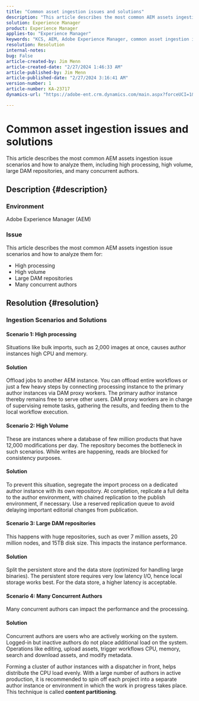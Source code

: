 ```yaml
---
title: "Common asset ingestion issues and solutions"
description: "This article describes the most common AEM assets ingestion issue scenarios and how to analyze them."
solution: Experience Manager
product: Experience Manager
applies-to: "Experience Manager"
keywords: "KCS, AEM, Adobe Experience Manager, common asset ingestion issues, solutions, Troubleshooting, content partitioning, high processing, high volume, large DAM repositories, many concurrent authors"
resolution: Resolution
internal-notes: 
bug: False
article-created-by: Jim Menn
article-created-date: "2/27/2024 1:46:33 AM"
article-published-by: Jim Menn
article-published-date: "2/27/2024 3:16:41 AM"
version-number: 1
article-number: KA-23717
dynamics-url: "https://adobe-ent.crm.dynamics.com/main.aspx?forceUCI=1&pagetype=entityrecord&etn=knowledgearticle&id=d7ee0108-12d5-ee11-9079-6045bd006268"

---
```

# Common asset ingestion issues and solutions


This article describes the most common AEM assets ingestion issue scenarios and how to analyze them, including high processing, high volume, large DAM repositories, and many concurrent authors.

## Description {#description}


### Environment

Adobe Experience Manager (AEM)

### Issue

This article describes the most common AEM assets ingestion issue scenarios and how to analyze them for:

- High processing
- High volume
- Large DAM repositories
- Many concurrent authors



## Resolution {#resolution}


### Ingestion Scenarios and Solutions

#### Scenario 1: High processing

Situations like bulk imports, such as 2,000 images at once, causes author instances high CPU and memory.

#### Solution

Offload jobs to another AEM instance. You can offload entire workflows or just a few heavy steps by connecting processing instance to the primary author instances via DAM proxy workers. The primary author instance thereby remains free to serve other users. DAM proxy workers are in charge of supervising remote tasks, gathering the results, and feeding them to the local workflow execution.

#### Scenario 2: High Volume​

These are instances where a database of few million products that have 12,000 modifications per day. The repository becomes the bottleneck in such scenarios. While writes are happening, reads are blocked for consistency purposes.

#### Solution

To prevent this situation, segregate the import process on a dedicated author instance with its own repository. At completion, replicate a full delta to the author environment, with chained replication to the publish environment, if necessary. Use a reserved replication queue to avoid delaying important editorial changes from publication.

#### Scenario 3: Large DAM repositories

This happens with huge repositories, such as over 7 million assets, 20 million nodes, and 15TB disk size. This impacts the instance performance.

#### Solution

Split the persistent store and the data store (optimized for handling large binaries). The persistent store requires very low latency I/O, hence local storage works best. For the data store, a higher latency is acceptable.

#### Scenario 4: Many Concurrent Authors

Many concurrent authors can impact the performance and the processing.

#### Solution

Concurrent authors are users who are actively working on the system. Logged-in but inactive authors do not place additional load on the system. Operations like editing, upload assets, trigger workflows CPU, memory, search and download assets, and modify metadata.

Forming a cluster of author instances with a dispatcher in front, helps distribute the CPU load evenly. With a large number of authors in active production, it is recommended to spin off each project into a separate author instance or environment in which the work in progress takes place. This technique is called <b>content partitioning</b>.
